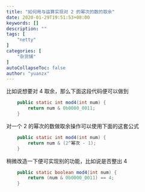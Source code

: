 ```yaml
---
title: "如何用与运算实现对 2 的幂次的数的取余"
date: 2020-01-29T19:51:53+08:00
keywords: []
description: ""
tags: [
    "netty"
]
categories: [
    "杂货铺"
]
autoCollapseToc: false
author: "yuanzx"
---
```



比如说想要对 4 取余，那么下面这段代码便可以做到

```java
    public static int mod4(int num) {
        return num & 0b0000_0011;
    }
```

对一个 2 的幂次的数做取余操作可以使用下面的这套公式

```java
    public static int mod4(int num) {
        return num & (2^幂次 - 1);
    }
```

稍微改造一下便可实现别的功能，比如说是否整出 4

```java
    public static boolean mod4(int num) {
        return (num & 0b0000_0011) == 4;
    }
```